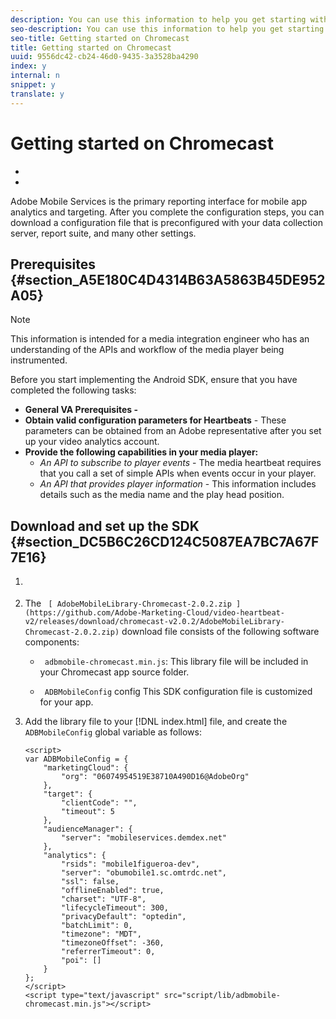 ```yaml
---
description: You can use this information to help you get starting with the Chromecast SDK for Experience Cloud Solutions. This section assumes that you have configured a report suite through Adobe Mobile Services to collect app data.
seo-description: You can use this information to help you get starting with the Chromecast SDK for Experience Cloud Solutions. This section assumes that you have configured a report suite through Adobe Mobile Services to collect app data.
seo-title: Getting started on Chromecast
title: Getting started on Chromecast
uuid: 9556dc42-cb24-46d0-9435-3a3528ba4290
index: y
internal: n
snippet: y
translate: y
---
```


# Getting started on Chromecast


<a id="section_kkf_4d2_r2b"></a>


* [](#reference_A6D7AF2CDB704C7F9B8230B5DF8116DD/section_A5E180C4D4314B63A5863B45DE952A05)
* [](#reference_A6D7AF2CDB704C7F9B8230B5DF8116DD/section_DC5B6C26CD124C5087EA7BC7A67F7E16)




Adobe Mobile Services is the primary reporting interface for mobile app analytics and targeting. After you complete the configuration steps, you can download a configuration file that is preconfigured with your data collection server, report suite, and many other settings. 

## Prerequisites {#section_A5E180C4D4314B63A5863B45DE952A05}


>[!NOTE]
>
>This information is intended for a media integration engineer who has an understanding of the APIs and workflow of the media player being instrumented.



Before you start implementing the Android SDK, ensure that you have completed the following tasks: 

* **General VA Prerequisites -** [](../../video_get_started/c_vhl_prereqs.md)
* **Obtain valid configuration parameters for Heartbeats** - These parameters can be obtained from an Adobe representative after you set up your video analytics account.
* **Provide the following capabilities in your media player:** 
    * *An API to subscribe to player events* - The media heartbeat requires that you call a set of simple APIs when events occur in your player.
    * *An API that provides player information* - This information includes details such as the media name and the play head position.


## Download and set up the SDK {#section_DC5B6C26CD124C5087EA7BC7A67F7E16}


1. [](../../c_vhl_stand-implement/c_vhl_download-sdks.md)
1. The ` [ AdobeMobileLibrary-Chromecast-2.0.2.zip ](https://github.com/Adobe-Marketing-Cloud/video-heartbeat-v2/releases/download/chromecast-v2.0.2/AdobeMobileLibrary-Chromecast-2.0.2.zip)` download file consists of the following software components: 
    * ` adbmobile-chromecast.min.js`: This library file will be included in your Chromecast app source folder. 

    * ` ADBMobileConfig` config This SDK configuration file is customized for your app. 


1. Add the library file to your [!DNL  index.html] file, and create the ` ADBMobileConfig` global variable as follows: 
   ```
   <script> 
   var ADBMobileConfig = { 
       "marketingCloud": { 
           "org": "06074954519E38710A490D16@AdobeOrg" 
       }, 
       "target": { 
           "clientCode": "", 
           "timeout": 5 
       }, 
       "audienceManager": { 
           "server": "mobileservices.demdex.net" 
       }, 
       "analytics": { 
           "rsids": "mobile1figueroa-dev", 
           "server": "obumobile1.sc.omtrdc.net", 
           "ssl": false, 
           "offlineEnabled": true, 
           "charset": "UTF-8", 
           "lifecycleTimeout": 300, 
           "privacyDefault": "optedin", 
           "batchLimit": 0, 
           "timezone": "MDT", 
           "timezoneOffset": -360, 
           "referrerTimeout": 0, 
           "poi": [] 
       } 
   }; 
   </script> 
   <script type="text/javascript" src="script/lib/adbmobile-chromecast.min.js"></script> 
   
   ```



